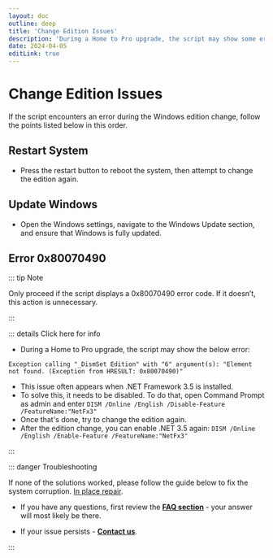 ```yaml
---
layout: doc
outline: deep
title: 'Change Edition Issues'
description: 'During a Home to Pro upgrade, the script may show some errors'
date: 2024-04-05
editLink: true
---
```


# Change Edition Issues

If the script encounters an error during the Windows edition change, follow the points listed below in this order.

## Restart System

- Press the restart button to reboot the system, then attempt to change the edition again.

## Update Windows

- Open the Windows settings, navigate to the Windows Update section, and ensure that Windows is fully updated.

## Error 0x80070490

::: tip Note

Only proceed if the script displays a 0x80070490 error code. If it doesn’t, this action is unnecessary.

:::

::: details Click here for info

- During a Home to Pro upgrade, the script may show the below error:
```
Exception calling "_DismSet Edition" with "6" argument(s): "Element not found. (Exception from HRESULT: 0x80070490)"
```
- This issue often appears when .NET Framework 3.5 is installed.
- To solve this, it needs to be disabled. To do that, open Command Prompt as admin and enter
  `DISM /Online /English /Disable-Feature /FeatureName:"NetFx3"`
- Once that's done, try to change the edition again.
- After the edition change, you can enable .NET 3.5 again:
  `DISM /Online /English /Enable-Feature /FeatureName:"NetFx3"`

:::

::: danger Troubleshooting

If none of the solutions worked, please follow the guide below to fix the system corruption. [In place repair](./in-place_repair_upgrade).

- If you have any questions, first review the [**FAQ section**](./faq) - your answer will most likely be there.

- If your issue persists - [**Contact us**](./troubleshoot).

:::
